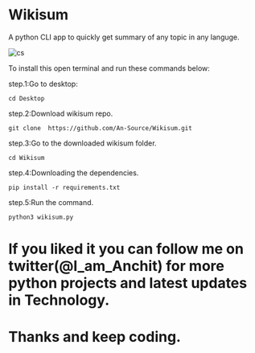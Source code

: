 # Wikisum
A python CLI app to quickly get summary of any topic in any languge.

![cs](https://user-images.githubusercontent.com/52208188/60944522-a8e19c80-a306-11e9-98d5-eb3b93d6e32e.png)


To install this open terminal and run these commands below:

step.1:Go to desktop:

    cd Desktop

step.2:Download wikisum repo.

    git clone  https://github.com/An-Source/Wikisum.git

step.3:Go to the downloaded wikisum folder.
   
    cd Wikisum


step.4:Downloading the dependencies.

    pip install -r requirements.txt

step.5:Run the command.

    python3 wikisum.py



# If you liked it you can follow me on twitter(@I_am_Anchit) for more python projects and latest updates in Technology.


# Thanks and keep coding.

